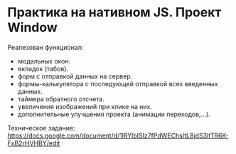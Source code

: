 # Практика на нативном JS. Проект Window

Реалезован функционал:
  - модальных окон.
  - вкладок (табов).
  - форм с отправкой данных на сервер.
  - формы-калькулятора с последующей отправкой всех введенных данных.
  - таймера обратного отсчета.
  - увеличения изображений при клике на них.
  - дополнительные улучшения проекта (анимации переходов,...).

Техническое задание: https://docs.google.com/document/d/1lRYlblSIz7fPdWEChsItL8jdS3ltTR6K-FxB2rHVHBY/edit
